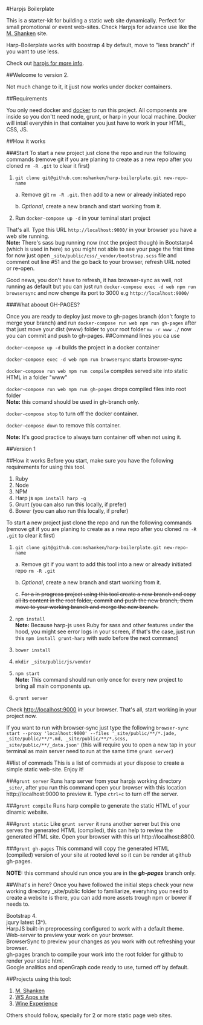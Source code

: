 #Harpjs Boilerplate

This is a starter-kit for building a static web site dynamically. Perfect for small promotional or event web-sites.
Check Harpjs for advance use like the [M. Shanken](https://github.com/mshanken/mshanken) site.

Harp-Boilerplate works with boostrap 4 by default, move to "less branch" if you want to use less.

Check out [harpjs for more info](http://harpjs.com/docs/).


##Welcome to version 2.

Not much change to it, it jjust now works under docker containers.

##Requirements

You only need docker and [docker](https://www.docker.com/) to run this project. All components are inside so you don'tt need node, grunt, or harp in your local machine. Docker will intall everythin in that container you just have to work in your HTML, CSS, JS.

##How it works

###Start
To start a new project just clone the repo and run the following commands (remove git if you are planing to create as a new repo after you cloned ```rm -R .git``` to clear it first)

1. ```git clone git@github.com:mshanken/harp-boilerplate.git new-repo-name```

	a. Remove git ```rm -R .git```. then add to a new or already initiated repo

	b. _Optional_, create a new branch and start working from it.

2. Run ```docker-compose up -d``` in your teminal start project

That's all. Type this URL ```http://localhost:9000/``` in your browser you have a web site running.<br>
**Note:** There's sass bug running now (not the project though) in Bootstarp4 (which is used in here) so you might not able to see your page the frist time for now just open ```_site/public/css/_vendor/bootstrap.scss``` file and comment out line #51 and the go back to your browser, refresh URL noted or re-open.

Good news, you don't have to refresh, it has browser-sync as well, not running as default but you can just run ```docker-compose exec -d web npm run browsersync``` and now chenge its port to 3000 e.g ```http://localhost:9000/```

###What aboout GH-PAGES?

Once you are ready to deploy just move to gh-pages branch (don't forgte to merge your branch) and run ```docker-compose run web npm run gh-pages``` after that just move your dist (www) folder to your root folder ```mv -r www ./``` now you can commit and push to gh-pages.
##Command lines you ca use

```docker-compose up -d``` builds the project in a docker container

```docker-compose exec -d web npm run browsersync``` starts browser-sync

```docker-compose run web npm run compile``` compiles served site into static HTML in a folder "www"

```docker-compose run web npm run gh-pages``` drops compiled files into root folder<br>
**Note:** this comand should be used in gh-branch only.

```docker-compose stop``` to turn off the docker container.

```docker-compose down``` to remove this container.

**Note:** It's good practice to always turn container off when not using it.



##Version 1

##How it works
Before you start, make sure you have the following requirements for using this tool.

1. Ruby
2. Node
3. NPM
4. Harp js ```npm install harp -g```
5. Grunt (you can also run this locally, if prefer)
6. Bower  (you can also run this locally, if prefer)

To start a new project just clone the repo and run the following commands (remove git if you are planing to create as a new repo after you cloned ```rm -R .git``` to clear it first)

1. ```git clone git@github.com:mshanken/harp-boilerplate.git new-repo-name```

	a. Remove git if you want to add this tool into a new or already initiated repo ```rm -R .git```

	b. _Optional_, create a new branch and start working from it.
	
	c. <del>For a in progress project using this tool create a new branch and copy all its content in the root folder, commit and push the new branch, them move to your working branch and merge the new branch.</del>

2. ```npm install```<br>
**Note:** Because harp-js uses Ruby for sass and other features under the hood, you might see error logs in your screen, if that's the case, just run this ```npm install grunt-harp``` with sudo before the next command)
3. ```bower install```
4. ```mkdir _site/public/js/vendor```
5. ```npm start```<br>
**Note:** This command should run only once for every new project to bring all main components up.
6. ```grunt server```

Check [http://localhost:9000](http://localhost:9000) in your browser. That's all, start working in your project now.

If you want to run with browser-sync just type the following ```browser-sync start --proxy 'localhost:9000' --files '_site/public/**/*.jade, _site/public/**/*.md, _site/public/**/*.scss, _site/public/**/_data.json'``` (this will require you to open a new tap in your terminal as main server need to run at the same time ```grunt server```)

##list of commads
This is a list of commads at your dispose to create a simple static web-site. Enjoy it!

###```grunt server```
Runs harp server from your harpjs working directory ```_site/```, after you run this command open your browser with this location http://localhost:9000 to preview it. Type ```ctrl+c``` to turn off the server.

###```grunt compile```
Runs harp compile to generate the static HTML of your dinamic website.

###```grunt static```
Like ```grunt server``` it runs another server but this one serves the generated HTML (compiled), this can help to review the generated HTML site. Open your browser with this url http://localhost:8800.

###```grunt gh-pages```
This command will copy the generated HTML (compiled) version of your site at rooted level so it can be render at github gh-pages.

**NOTE:** this command should run once you are in the **_gh-pages_** branch only.

##What's in here?
Once you have followed the initial steps check your new working directory _site/public folder to familiarize, everyhing you need to create a website is there, you can add more assets trough npm or bower if needs to.

Bootstrap 4.<br>
jqury latest (3^).<br>
HarpJS built-in preprocessing configured to work with a default theme.<br>
Web-server to preview your work on your browser.<br>
BrowserSync to preview your changes as you work with out refreshing your browser.<br>
gh-pages branch to compile your work into the root folder for github to render your static html.<br>
Google analitics and openGraph code ready to use, turned off by default.

##Projects using this tool:
1. [M. Shanken](https://github.com/mshanken/mshanken)
2. [WS Apps site](https://github.com/mshanken/appswinespectator)
3. [Wine Experience](https://github.com/mshanken/wineexperience)

Others should follow, specially for 2 or more static page web sites.

